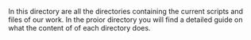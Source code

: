 In this directory are all the directories containing the current scripts and files of our work.
In the proior directory you will find a detailed guide on what the content of of each directory does.